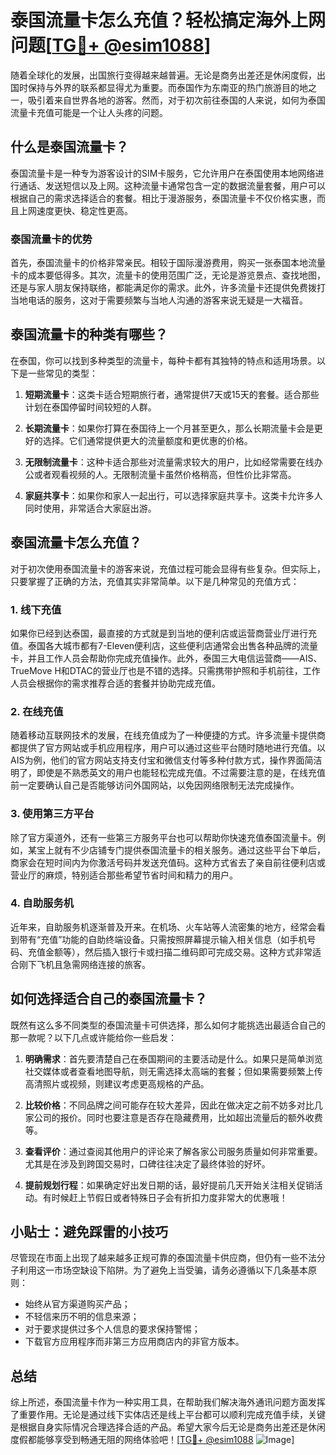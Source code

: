 # 泰国流量卡怎么充值？轻松搞定海外上网问题[[TG💪+ @esim1088](https://t.me/s/esim1088)]

随着全球化的发展，出国旅行变得越来越普遍。无论是商务出差还是休闲度假，出国时保持与外界的联系都显得尤为重要。而泰国作为东南亚的热门旅游目的地之一，吸引着来自世界各地的游客。然而，对于初次前往泰国的人来说，如何为泰国流量卡充值可能是一个让人头疼的问题。

## 什么是泰国流量卡？

泰国流量卡是一种专为游客设计的SIM卡服务，它允许用户在泰国使用本地网络进行通话、发送短信以及上网。这种流量卡通常包含一定的数据流量套餐，用户可以根据自己的需求选择适合的套餐。相比于漫游服务，泰国流量卡不仅价格实惠，而且上网速度更快、稳定性更高。

### 泰国流量卡的优势

首先，泰国流量卡的价格非常亲民。相较于国际漫游费用，购买一张泰国本地流量卡的成本要低得多。其次，流量卡的使用范围广泛，无论是游览景点、查找地图，还是与家人朋友保持联络，都能满足你的需求。此外，许多流量卡还提供免费拨打当地电话的服务，这对于需要频繁与当地人沟通的游客来说无疑是一大福音。

## 泰国流量卡的种类有哪些？

在泰国，你可以找到多种类型的流量卡，每种卡都有其独特的特点和适用场景。以下是一些常见的类型：

1. **短期流量卡**：这类卡适合短期旅行者，通常提供7天或15天的套餐。适合那些计划在泰国停留时间较短的人群。
   
2. **长期流量卡**：如果你打算在泰国待上一个月甚至更久，那么长期流量卡会是更好的选择。它们通常提供更大的流量额度和更优惠的价格。

3. **无限制流量卡**：这种卡适合那些对流量需求较大的用户，比如经常需要在线办公或者观看视频的人。无限制流量卡虽然价格稍高，但性价比非常高。

4. **家庭共享卡**：如果你和家人一起出行，可以选择家庭共享卡。这类卡允许多人同时使用，非常适合大家庭出游。

## 泰国流量卡怎么充值？

对于初次使用泰国流量卡的游客来说，充值过程可能会显得有些复杂。但实际上，只要掌握了正确的方法，充值其实非常简单。以下是几种常见的充值方式：

### 1. 线下充值

如果你已经到达泰国，最直接的方式就是到当地的便利店或运营商营业厅进行充值。泰国各大城市都有7-Eleven便利店，这些便利店通常会出售各种品牌的流量卡，并且工作人员会帮助你完成充值操作。此外，泰国三大电信运营商——AIS、TrueMove H和DTAC的营业厅也是不错的选择。只需携带护照和手机前往，工作人员会根据你的需求推荐合适的套餐并协助完成充值。

### 2. 在线充值

随着移动互联网技术的发展，在线充值成为了一种便捷的方式。许多流量卡提供商都提供了官方网站或手机应用程序，用户可以通过这些平台随时随地进行充值。以AIS为例，他们的官方网站支持支付宝和微信支付等多种付款方式，操作界面简洁明了，即使是不熟悉英文的用户也能轻松完成充值。不过需要注意的是，在线充值前一定要确认自己是否能够访问外国网站，以免因网络限制无法完成操作。

### 3. 使用第三方平台

除了官方渠道外，还有一些第三方服务平台也可以帮助你快速充值泰国流量卡。例如，某宝上就有不少店铺专门提供泰国流量卡的相关服务。通过这些平台下单后，商家会在短时间内为你激活号码并发送充值码。这种方式省去了亲自前往便利店或营业厅的麻烦，特别适合那些希望节省时间和精力的用户。

### 4. 自助服务机

近年来，自助服务机逐渐普及开来。在机场、火车站等人流密集的地方，经常会看到带有“充值”功能的自助终端设备。只需按照屏幕提示输入相关信息（如手机号码、充值金额等），然后插入银行卡或扫描二维码即可完成交易。这种方式非常适合刚下飞机且急需网络连接的旅客。

## 如何选择适合自己的泰国流量卡？

既然有这么多不同类型的泰国流量卡可供选择，那么如何才能挑选出最适合自己的那一款呢？以下几点或许能给你一些启发：

1. **明确需求**：首先要清楚自己在泰国期间的主要活动是什么。如果只是简单浏览社交媒体或者查看地图导航，则无需选择太高端的套餐；但如果需要频繁上传高清照片或视频，则建议考虑更高规格的产品。

2. **比较价格**：不同品牌之间可能存在较大差异，因此在做决定之前不妨多对比几家公司的报价。同时也要注意是否存在隐藏费用，比如超出流量后的额外收费等。

3. **查看评价**：通过查阅其他用户的评论来了解各家公司服务质量如何非常重要。尤其是在涉及到跨国交易时，口碑往往决定了最终体验的好坏。

4. **提前规划行程**：如果确定好出发日期的话，最好提前几天开始关注相关促销活动。有时候赶上节假日或者特殊日子会有折扣力度非常大的优惠哦！

## 小贴士：避免踩雷的小技巧

尽管现在市面上出现了越来越多正规可靠的泰国流量卡供应商，但仍有一些不法分子利用这一市场空缺设下陷阱。为了避免上当受骗，请务必遵循以下几条基本原则：

- 始终从官方渠道购买产品；
- 不轻信来历不明的信息来源；
- 对于要求提供过多个人信息的要求保持警惕；
- 下载官方应用程序而非第三方应用商店内的非官方版本。

## 总结

综上所述，泰国流量卡作为一种实用工具，在帮助我们解决海外通讯问题方面发挥了重要作用。无论是通过线下实体店还是线上平台都可以顺利完成充值手续，关键是根据自身实际情况合理选择合适的产品。希望大家今后无论是商务出差还是休闲度假都能够享受到畅通无阻的网络体验吧！[[TG💪+ @esim1088](https://t.me/s/esim1088) ![Image](https://i.postimg.cc/4NQfJmqS/Snipaste-2025-05-13-00-14-12.png)]